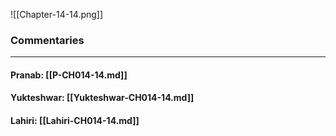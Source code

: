 ![[Chapter-14-14.png]]

### Commentaries

---

#### Pranab: [[P-CH014-14.md]]

#### Yukteshwar: [[Yukteshwar-CH014-14.md]]

#### Lahiri: [[Lahiri-CH014-14.md]]
